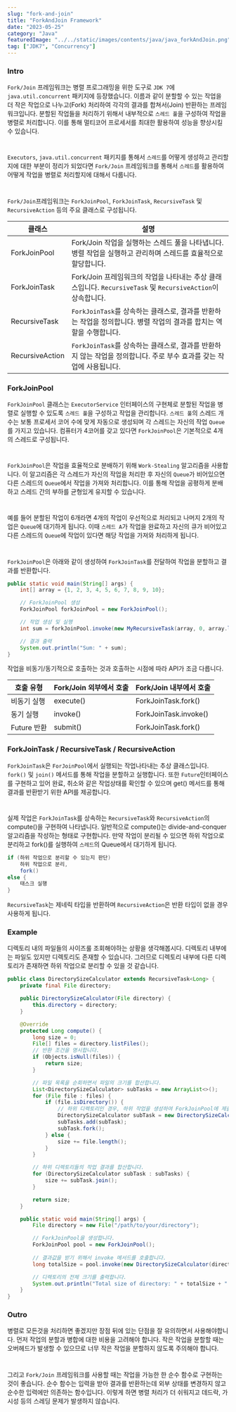 ```yaml
---
slug: "fork-and-join"
title: "ForkAndJoin Framework"
date: "2023-05-25"
category: "Java"
featuredImage: "../../static/images/contents/java/java_forkAndJoin.png"
tag: ["JDK7", "Concurrency"]
---
```


### Intro

`Fork/Join` 프레임워크는 병렬 프로그래밍을 위한 도구로 `JDK 7`에 `java.util.concurrent` 패키지에 등장했습니다. 이름과 같이 분할할 수 있는 작업을 더 작은 작업으로 나누고(Fork)
처리하여 각각의 결과를 합쳐서(Join) 반환하는 프레임워크입니다. 분할된 작업들을 처리하기 위해서 내부적으로 `스레드 풀`을 구성하여 작업을 병렬로 처리합니다. 이를 통해 멀티코어 프로세서를 최대한 활용하여 성능을
향상시킬 수 있습니다.

#  

`Executors`, `java.util.concurrent` 패키지를 통해서 `스레드`를 어떻게 생성하고 관리할지에 대한 부분이 정리가 되었다면
`Fork/Join` 프레임워크를 통해서 `스레드`를 활용하여 어떻게 작업을 병렬로 처리할지에 대해서 다룹니다.

#  

`Fork/Join`프레임워크는
`ForkJoinPool`, `ForkJoinTask`, `RecursiveTask` 및 `RecursiveAction` 등의 주요 클래스로 구성됩니다.

<div class="TableWrapper">

| 클래스           | 설명                                                                               |
|-----------------|----------------------------------------------------------------------------------|
| ForkJoinPool    | Fork/Join 작업을 실행하는 스레드 풀을 나타냅니다. 병렬 작업을 실행하고 관리하며 스레드를 효율적으로 할당합니다.              |
| ForkJoinTask    | Fork/Join 프레임워크의 작업을 나타내는 추상 클래스입니다. `RecursiveTask` 및 `RecursiveAction`이 상속합니다. |
| RecursiveTask   | `ForkJoinTask`를 상속하는 클래스로, 결과를 반환하는 작업을 정의합니다. 병렬 작업의 결과를 합치는 역할을 수행합니다.         |
| RecursiveAction | `ForkJoinTask`를 상속하는 클래스로, 결과를 반환하지 않는 작업을 정의합니다. 주로 부수 효과를 갖는 작업에 사용됩니다.        |

</div>

### ForkJoinPool

`ForkJoinPool` 클래스는 `ExecutorService` 인터페이스의 구현체로 분할된 작업을 병렬로 실행할 수 있도록 `스레드 풀`을 구성하고 작업을 관리합니다.
`스레드 풀`의 스레드 개수는 보통 프로세서 코어 수에 맞게 자동으로 생성되며 각 스레드는 자신의 작업 `Queue`를 가지고 있습니다. 컴퓨터가 4코어를 갖고 있다면 `ForkJoinPool`은 기본적으로 4개의
스레드로 구성됩니다.

#  

`ForkJoinPool`은 작업을 효율적으로 분배하기 위해 `Work-Stealing` 알고리즘을 사용합니다. 이 알고리즘은 각 스레드가 자신의 작업을 처리한 후 자신의 `Queue`가 비어있으면 다른
스레드의 `Queue`에서 작업을 가져와 처리합니다. 이를 통해 작업을 공평하게 분배하고 스레드 간의 부하를 균형있게 유지할 수 있습니다.

#  

예를 들어 분할된 작업이 6개라면 4개의 작업이 우선적으로 처리되고 나머지 2개의 작업은 `Queue`에 대기하게 됩니다. 이때 `스레드 A`가 작업을 완료하고 자신의 큐가 비어있고 다른 스레드의 `Queue`에
작업이 있다면 해당 작업을 가져와 처리하게 됩니다.

#

`ForkJoinPool`은 아래와 같이 생성하여 `ForkJoinTask`를 전달하여 작업을 분할하고 결과를 반환합니다.

```java
public static void main(String[] args) {
    int[] array = {1, 2, 3, 4, 5, 6, 7, 8, 9, 10};

    // ForkJoinPool 생성
    ForkJoinPool forkJoinPool = new ForkJoinPool();

    // 작업 생성 및 실행
    int sum = forkJoinPool.invoke(new MyRecursiveTask(array, 0, array.length));

    // 결과 출력
    System.out.println("Sum: " + sum);
}
```

작업을 비동기/동기적으로 호출하는 것과 호출하는 시점에 따라 API가 조금 다릅니다.

<div class="TableWrapper">

| 호출 유형     | Fork/Join 외부에서 호출 | Fork/Join 내부에서 호출     |
|-----------|-------------------|-----------------------|
| 비동기 실행    | execute()         | ForkJoinTask.fork()   |
| 동기 실행     | invoke()          | ForkJoinTask.invoke() |
| Future 반환 | submit()          | ForkJoinTask.fork()   |

</div>


### ForkJoinTask / RecursiveTask / RecursiveAction
`ForkJoinTask`은 `ForJoinPool`에서 실행되는 작업나타내는 추상 클래스입니다.
`fork()` 및 `join()` 메서드를 통해 작업을 분할하고 실행합니다.
또한 `Future`인터페이스를 구현하고 있어 완료, 취소와 같은 작업상태를 확인할 수 있으며 get() 메서드를 통해 결과를 반환받기 위한 API를 제공합니다.

# 
실제 작업은 `ForkJoinTask`를 상속하는 `RecursiveTask`와 `RecursiveAction`의 compute()을 구현하여 나타냅니다. 
일반적으로 compute()는 divide-and-conquer 알고리즘을 작성하는 형태로 구현합니다.
만약 작업이 분리될 수 있으면 하위 작업으로 분리하고 fork()를 실행하여 `스레드`의 Queue에서 대기하게 됩니다.

```java
if (하위 작업으로 분리할 수 있는지 판단)
    하위 작업으로 분리,
    fork()
else {
    태스크 실행
} 

```
`RecursiveTask`는 제네릭 타입을 반환하며 `RecursiveAction`은 반환 타입이 없을 경우 사용하게 됩니다.

### Example 
디렉토리 내의 파일들의 사이즈룰 조회해야하는 상황을 생각해봅시다.
디렉토리 내부에는 파일도 있지만 디렉토리도 존재할 수 있습니다.
그러므로 디렉토리 내부에 다른 디렉토리가 존재하면 하위 작업으로 분리할 수 있을 것 같습니다.

```java
public class DirectorySizeCalculator extends RecursiveTask<Long> {
    private final File directory;

    public DirectorySizeCalculator(File directory) {
        this.directory = directory;
    }

    @Override
    protected Long compute() {
        long size = 0;
        File[] files = directory.listFiles();
        // 반환 조건을 명시합니다.
        if (Objects.isNull(files)) {
            return size;
        }

        // 파일 목록을 순회하면서 파일의 크기를 합산합니다.
        List<DirectorySizeCalculator> subTasks = new ArrayList<>();
        for (File file : files) {
            if (file.isDirectory()) {
                // 하위 디렉토리인 경우, 하위 작업을 생성하여 ForkJoinPool에 제출합니다.
                DirectorySizeCalculator subTask = new DirectorySizeCalculator(file);
                subTasks.add(subTask);
                subTask.fork();
            } else {
                size += file.length();
            }
        }

        // 하위 디렉토리들의 작업 결과를 합산합니다.
        for (DirectorySizeCalculator subTask : subTasks) {
            size += subTask.join();
        }

        return size;
    }

    public static void main(String[] args) {
        File directory = new File("/path/to/your/directory");

        // ForkJoinPool을 생성합니다.
        ForkJoinPool pool = new ForkJoinPool();
        
        // 결과값을 받기 위해서 invoke 메서드를 호출합니다.
        long totalSize = pool.invoke(new DirectorySizeCalculator(directory));  

        // 디렉토리의 전체 크기를 출력합니다.
        System.out.println("Total size of directory: " + totalSize + " bytes");
    }
}
```

### Outro
병렬로 모든것을 처리하면 좋겠지만 장점 뒤에 있는 단점을 잘 유의하면서 사용해야합니다.
먼저 작업의 분할과 병합에 대한 비용을 고려해야 합니다. 
작은 작업을 분할할 때는 오버헤드가 발생할 수 있으므로 너무 작은 작업을 분할하지 않도록 주의해야 합니다.
# 
그리고 `Fork/Join` 프레임워크를 사용할 때는 작업을 가능한 한 순수 함수로 구현하는 것이 좋습니다. 
순수 함수는 입력을 받아 결과를 반환하는데 외부 상태를 변경하지 않고 순수한 입력에만 의존하는 함수입니다.
이렇게 하면 병렬 처리가 더 쉬워지고 데드락, 가시성 등의 스레딩 문제가 발생하지 않습니다.